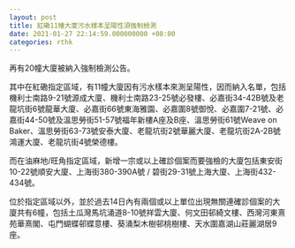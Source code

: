 ```yaml
---
layout: post
title: 紅磡11幢大廈污水樣本呈陽性須強制檢測
date: 2021-01-27 22:14:59.000000000 +08:00
categories: rthk
---
```


再有20幢大廈被納入強制檢測公告。

其中在紅磡指定區域，有11幢大廈因有污水樣本來測呈陽性，因而納入名單，包括機利士南路9-21號源成大廈、機利士南路23-25號必發樓、必嘉街34-42B號及老龍坑街6號龍華大廈、必嘉街66號東海雅園、必嘉圍8號御悅、必嘉圍7-21號、必嘉街44-50號及溫思勞街51-57號福年新樓A座及B座、溫思勞街61號Weave on Baker、溫思勞街63-73號安泰大廈、老龍坑街2號華麗大廈、老龍坑街2A-2B號鴻運大廈、老龍坑街4號榮德樓。

而在油麻地/旺角指定區域，新增一宗或以上確診個案而要強檢的大廈包括東安街10-22號順安大廈、上海街380-390A號 / 碧街29-31號上海大廈、上海街432-434號。

位於指定區域以外，並於過去14日內有兩個或以上單位出現無關連確診個案的大廈共有6幢，包括土瓜灣馬坑涌道8-10號祥雲大廈、何文田邨綺文樓、西灣河東熹苑華熹閣、屯門蝴蝶邨蝶意樓、葵涌梨木樹邨桃樹樓、天水圍嘉湖山莊麗湖居9座。
